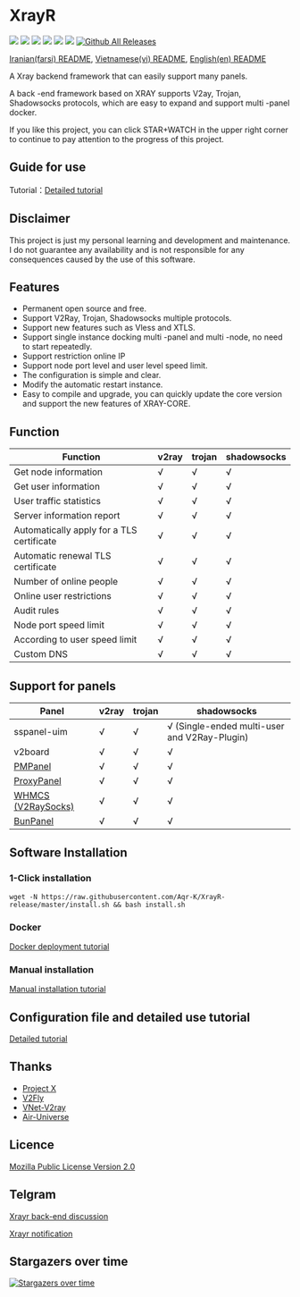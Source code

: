 # XrayR

[![](https://img.shields.io/badge/TgChat-@XrayR讨论-blue.svg)](https://t.me/XrayR_project)
[![](https://img.shields.io/badge/Channel-@XrayR通知-blue.svg)](https://t.me/XrayR_channel)
![](https://img.shields.io/github/stars/Aqr-K/XrayR)
![](https://img.shields.io/github/forks/Aqr-K/XrayR)
![](https://github.com/Aqr-K/XrayR/actions/workflows/release.yml/badge.svg)
![](https://github.com/Aqr-K/XrayR/actions/workflows/docker.yml/badge.svg)
[![Github All Releases](https://img.shields.io/github/downloads/Aqr-K/XrayR/total.svg)]()

[Iranian(farsi) README](https://github.com/Aqr-K/XrayR/blob/master/README_Fa.md), [Vietnamese(vi) README](https://github.com/Aqr-K/XrayR/blob/master/README-vi.md), [English(en) README](https://github.com/Aqr-K/XrayR/blob/master/README-en.md)

A Xray backend framework that can easily support many panels.

A back -end framework based on XRAY supports V2ay, Trojan, Shadowsocks protocols, which are easy to expand and support multi -panel docker.

If you like this project, you can click STAR+WATCH in the upper right corner to continue to pay attention to the progress of this project.

## Guide for use

Tutorial：[Detailed tutorial](https://Aqr-K.github.io/XrayR-doc/)

## Disclaimer

This project is just my personal learning and development and maintenance. I do not guarantee any availability and is not responsible for any consequences caused by the use of this software.

## Features

- Permanent open source and free.
- Support V2Ray, Trojan, Shadowsocks multiple protocols.
- Support new features such as Vless and XTLS.
- Support single instance docking multi -panel and multi -node, no need to start repeatedly.
- Support restriction online IP
- Support node port level and user level speed limit.
- The configuration is simple and clear.
- Modify the automatic restart instance.
- Easy to compile and upgrade, you can quickly update the core version and support the new features of XRAY-CORE.

## Function

| Function                                  | v2ray | trojan | shadowsocks |
| ----------------------------------------- | ----- | ------ | ----------- |
| Get node information                      | √     | √      | √           |
| Get user information                      | √     | √      | √           |
| User traffic statistics                   | √     | √      | √           |
| Server information report                 | √     | √      | √           |
| Automatically apply for a TLS certificate | √     | √      | √           |
| Automatic renewal TLS certificate         | √     | √      | √           |
| Number of online people                   | √     | √      | √           |
| Online user restrictions                  | √     | √      | √           |
| Audit rules                               | √     | √      | √           |
| Node port speed limit                     | √     | √      | √           |
| According to user speed limit             | √     | √      | √           |
| Custom DNS                                | √     | √      | √           |

## Support for panels

| Panel                                                       | v2ray | trojan | shadowsocks                                  |
| ----------------------------------------------------------- | ----- | ------ | -------------------------------------------- |
| sspanel-uim                                                 | √     | √      | √ (Single-ended multi-user and V2Ray-Plugin) |
| v2board                                                     | √     | √      | √                                            |
| [PMPanel](https://github.com/ByteInternetHK/PMPanel)        | √     | √      | √                                            |
| [ProxyPanel](https://github.com/ProxyPanel/ProxyPanel)      | √     | √      | √                                            |
| [WHMCS (V2RaySocks)](https://v2raysocks.doxtex.com/)        | √     | √      | √                                            |
| [BunPanel](https://github.com/pennyMorant/bunpanel-release) | √     | √      | √                                            |

## Software Installation

### 1-Click installation

```
wget -N https://raw.githubusercontent.com/Aqr-K/XrayR-release/master/install.sh && bash install.sh
```

### Docker

[Docker deployment tutorial](https://Aqr-K.github.io/XrayR-doc/xrayr-xia-zai-he-an-zhuang/install/docker)

### Manual installation

[Manual installation tutorial](https://Aqr-K.github.io/XrayR-doc/xrayr-xia-zai-he-an-zhuang/install/manual)

## Configuration file and detailed use tutorial

[Detailed tutorial](https://Aqr-K.github.io/XrayR-doc/)

## Thanks

- [Project X](https://github.com/XTLS/)
- [V2Fly](https://github.com/v2fly)
- [VNet-V2ray](https://github.com/ProxyPanel/VNet-V2ray)
- [Air-Universe](https://github.com/crossfw/Air-Universe)

## Licence

[Mozilla Public License Version 2.0](https://github.com/Aqr-K/XrayR/blob/master/LICENSE)

## Telgram

[Xrayr back-end discussion](https://t.me/XrayR_project)

[Xrayr notification](https://t.me/XrayR_channel)

## Stargazers over time

[![Stargazers over time](https://starchart.cc/Aqr-K/XrayR.svg)](https://starchart.cc/Aqr-K/XrayR)

